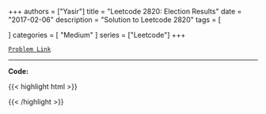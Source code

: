
+++
authors = ["Yasir"]
title = "Leetcode 2820: Election Results"
date = "2017-02-06"
description = "Solution to Leetcode 2820"
tags = [
    
]
categories = [
    "Medium"
]
series = ["Leetcode"]
+++



[`Problem Link`](https://leetcode.com/problems/election-results/description/)

---

**Code:**

{{< highlight html >}}

{{< /highlight >}}

